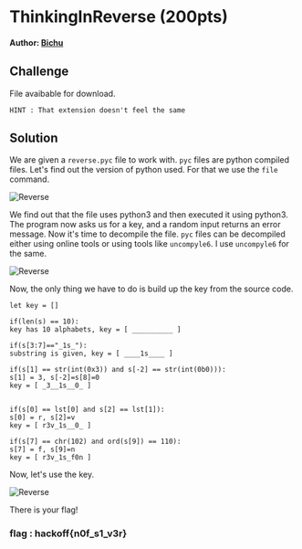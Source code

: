 # ThinkingInReverse (200pts)
#### Author: [Bichu](https://github.com/ben-jnr)
## Challenge
File avaibable for download.  

`HINT : That extension doesn't feel the same`
## Solution
We are given a `reverse.pyc` file to work with. `pyc` files are python compiled files. Let's find out the version of python used. For that we use the `file` command. 

![Reverse](https://github.com/TheSkullCrushr/HackOff-CTF/raw/master/ThinkingInReverse/img/Reverse1.png)

We find out that the file uses python3 and then executed it using python3. The program now asks us for a key, and a random input returns an error message. Now it's time to decompile the file. `pyc` files can be decompiled either using online tools or using tools like `uncompyle6`. I use `uncompyle6` for the same.

![Reverse](https://github.com/TheSkullCrushr/HackOff-CTF/raw/master/ThinkingInReverse/img/Reverse2.png)

Now, the only thing we have to do is build up the key from the source code.

```python3
let key = []

if(len(s) == 10):
key has 10 alphabets, key = [ __________ ]

if(s[3:7]=="_1s_"):
substring is given, key = [ ____1s____ ]

if(s[1] == str(int(0x3)) and s[-2] == str(int(0b0))):
s[1] = 3, s[-2]=s[8]=0
key = [ _3__1s__0_ ]


if(s[0] == lst[0] and s[2] == lst[1]):
s[0] = r, s[2]=v
key = [ r3v_1s__0_ ]

if(s[7] == chr(102) and ord(s[9]) == 110):
s[7] = f, s[9]=n
key = [ r3v_1s_f0n ]

```
Now, let's use the key.

![Reverse](https://github.com/TheSkullCrushr/HackOff-CTF/raw/master/ThinkingInReverse/img/Reverse3.png)  

There is your flag!

### flag : hackoff{n0f_s1_v3r}
